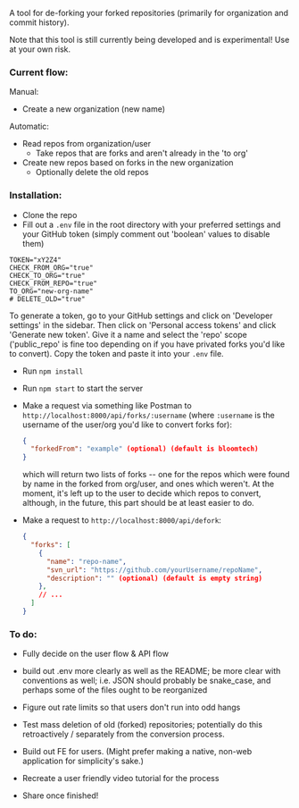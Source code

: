 A tool for de-forking your forked repositories (primarily for organization and commit history).

Note that this tool is still currently being developed and is experimental! Use at your own risk.

### Current flow:

Manual:

- Create a new organization (new name)

Automatic:

- Read repos from organization/user
  - Take repos that are forks and aren't already in the 'to org'
- Create new repos based on forks in the new organization
  - Optionally delete the old repos

### Installation:

- Clone the repo
- Fill out a `.env` file in the root directory with your preferred settings and your GitHub token (simply comment out 'boolean' values to disable them)

```.env
TOKEN="xY2Z4"
CHECK_FROM_ORG="true"
CHECK_TO_ORG="true"
CHECK_FROM_REPO="true"
TO_ORG="new-org-name"
# DELETE_OLD="true"
```

To generate a token, go to your GitHub settings and click on 'Developer settings' in the sidebar. Then click on 'Personal access tokens' and click 'Generate new token'. Give it a name and select the 'repo' scope ('public_repo' is fine too depending on if you have privated forks you'd like to convert). Copy the token and paste it into your `.env` file.

- Run `npm install`
- Run `npm start` to start the server
- Make a request via something like Postman to `http://localhost:8000/api/forks/:username` (where `:username` is the username of the user/org you'd like to convert forks for):

  ```json
  {
    "forkedFrom": "example" (optional) (default is bloomtech)
  }
  ```

  which will return two lists of forks -- one for the repos which were found by name in the forked from org/user, and ones which weren't. At the moment, it's left up to the user to decide which repos to convert, although, in the future, this part should be at least easier to do.

- Make a request to `http://localhost:8000/api/defork`:
  ```json
  {
  	"forks": [
      {
        "name": "repo-name",
        "svn_url": "https://github.com/yourUsername/repoName",
        "description": "" (optional) (default is empty string)
      },
      // ...
    ]
  }
  ```

### To do:

- Fully decide on the user flow & API flow
- build out .env more clearly as well as the README; be more clear with conventions as well; i.e. JSON should probably be snake_case, and perhaps some of the files ought to be reorganized
- Figure out rate limits so that users don't run into odd hangs
- Test mass deletion of old (forked) repositories; potentially do this retroactively / separately from the conversion process.

- Build out FE for users. (Might prefer making a native, non-web application for simplicity's sake.)
- Recreate a user friendly video tutorial for the process
- Share once finished!
